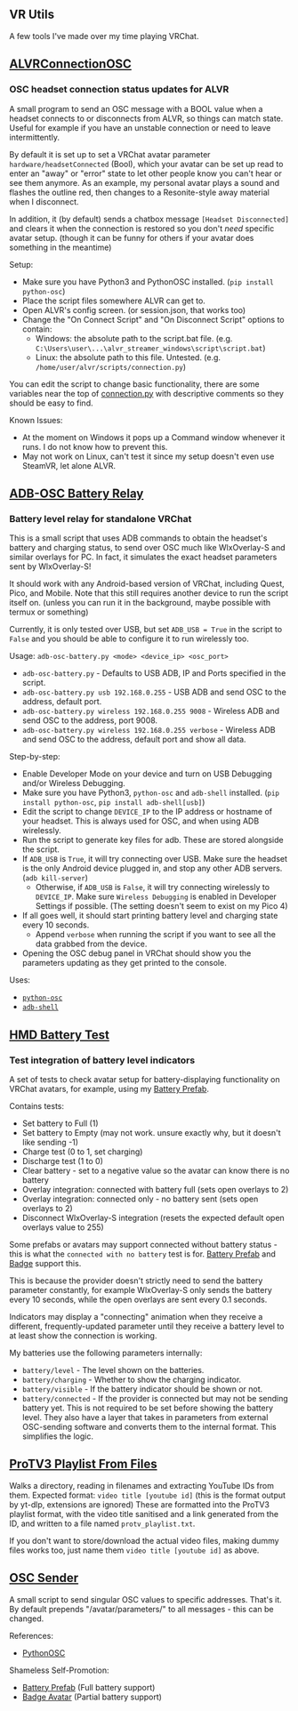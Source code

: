 ## VR Utils

A few tools I've made over my time playing VRChat.


## [ALVRConnectionOSC](alvr-connection-osc)
### OSC headset connection status updates for ALVR

A small program to send an OSC message with a BOOL value when a headset connects to or disconnects from ALVR, so things can match state. Useful for example if you have an unstable connection or need to leave intermittently.

By default it is set up to set a VRChat avatar parameter `hardware/headsetConnected` (Bool), which your avatar can be set up read to enter an "away" or "error" state to let other people know you can't hear or see them anymore.
As an example, my personal avatar plays a sound and flashes the outline red, then changes to a Resonite-style away material when I disconnect.

In addition, it (by default) sends a chatbox message `[Headset Disconnected]` and clears it when the connection is restored so you don't *need* specific avatar setup. (though it can be funny for others if your avatar does something in the meantime)

Setup:
- Make sure you have Python3 and PythonOSC installed. (`pip install python-osc`)
- Place the script files somewhere ALVR can get to.
- Open ALVR's config screen. (or session.json, that works too)
- Change the "On Connect Script" and "On Disconnect Script" options to contain:
  - Windows: the absolute path to the script.bat file. (e.g. `C:\Users\user\...\alvr_streamer_windows\script\script.bat`)
  - Linux: the absolute path to this file. Untested. (e.g. `/home/user/alvr/scripts/connection.py`)

You can edit the script to change basic functionality, there are some variables near the top of [connection.py](alvr-connection-osc/connection.py) with descriptive comments so they should be easy to find.

Known Issues:
- At the moment on Windows it pops up a Command window whenever it runs. I do not know how to prevent this.
- May not work on Linux, can't test it since my setup doesn't even use SteamVR, let alone ALVR.


## [ADB-OSC Battery Relay](adb-osc-battery.py)
### Battery level relay for standalone VRChat

This is a small script that uses ADB commands to obtain the headset's battery and charging status, to send over OSC much like WlxOverlay-S and similar overlays for PC. In fact, it simulates the exact headset parameters sent by WlxOverlay-S!

It should work with any Android-based version of VRChat, including Quest, Pico, and Mobile. Note that this still requires another device to run the script itself on. (unless you can run it in the background, maybe possible with termux or something)

Currently, it is only tested over USB, but set `ADB_USB = True` in the script to `False` and you should be able to configure it to run wirelessly too.

Usage: `adb-osc-battery.py <mode> <device_ip> <osc_port>`
- `adb-osc-battery.py` - Defaults to USB ADB, IP and Ports specified in the script.
- `adb-osc-battery.py usb 192.168.0.255` - USB ADB and send OSC to the address, default port.
- `adb-osc-battery.py wireless 192.168.0.255 9008` - Wireless ADB and send OSC to the address, port 9008.
- `adb-osc-battery.py wireless 192.168.0.255 verbose` - Wireless ADB and send OSC to the address, default port and show all data.

Step-by-step:
- Enable Developer Mode on your device and turn on USB Debugging and/or Wireless Debugging.
- Make sure you have Python3, `python-osc` and `adb-shell` installed. (`pip install python-osc`, `pip install adb-shell[usb]`)
- Edit the script to change `DEVICE_IP` to the IP address or hostname of your headset. This is always used for OSC, and when using ADB wirelessly.
- Run the script to generate key files for adb. These are stored alongside the script.
- If `ADB_USB` is `True`, it will try connecting over USB. Make sure the headset is the only Android device plugged in, and stop any other ADB servers. (`adb kill-server`)
  - Otherwise, if `ADB_USB` is `False`, it will try connecting wirelessly to `DEVICE_IP`. Make sure `Wireless Debugging` is enabled in Developer Settings if possible. (The setting doesn't seem to exist on my Pico 4)
- If all goes well, it should start printing battery level and charging state every 10 seconds.
  - Append `verbose` when running the script if you want to see all the data grabbed from the device.
- Opening the OSC debug panel in VRChat should show you the parameters updating as they get printed to the console.

Uses:
- [`python-osc`](https://github.com/attwad/python-osc)
- [`adb-shell`](https://github.com/JeffLIrion/adb_shell)


## [HMD Battery Test](hmd-battery-test.py)
### Test integration of battery level indicators

A set of tests to check avatar setup for battery-displaying functionality on VRChat avatars, for example, using my [Battery Prefab](https://cubee.booth.pm/items/6093346).

Contains tests:
- Set battery to Full (1)
- Set battery to Empty (may not work. unsure exactly why, but it doesn't like sending -1)
- Charge test (0 to 1, set charging)
- Discharge test (1 to 0)
- Clear battery - set to a negative value so the avatar can know there is no battery
- Overlay integration: connected with battery full (sets open overlays to 2)
- Overlay integration: connected only - no battery sent (sets open overlays to 2)
- Disconnect WlxOverlay-S integration (resets the expected default open overlays value to 255)

Some prefabs or avatars may support connected without battery status - this is what the `connected with no battery` test is for. [Battery Prefab](https://cubee.booth.pm/items/6093346) and [Badge](https://cubee.booth.pm/items/6100939) support this.

This is because the provider doesn't strictly need to send the battery parameter constantly, for example WlxOverlay-S only sends the battery every 10 seconds, while the open overlays are sent every 0.1 seconds.

Indicators may display a "connecting" animation when they receive a different, frequently-updated parameter until they receive a battery level to at least show the connection is working.

My batteries use the following parameters internally:
- `battery/level` - The level shown on the batteries.
- `battery/charging` - Whether to show the charging indicator.
- `battery/visible` - If the battery indicator should be shown or not.
- `battery/connected` - If the provider is connected but may not be sending battery yet. This is not required to be set before showing the battery level.
They also have a layer that takes in parameters from external OSC-sending software and converts them to the internal format. This simplifies the logic.


## [ProTV3 Playlist From Files](protv-playlist-from-files.py)

Walks a directory, reading in filenames and extracting YouTube IDs from them.
Expected format: `video title [youtube id]` (this is the format output by yt-dlp, extensions are ignored)
These are formatted into the ProTV3 playlist format, with the video title sanitised and a link generated from the ID, and written to a file named `protv_playlist.txt`.

If you don't want to store/download the actual video files, making dummy files works too, just name them `video title [youtube id]` as above.


## [OSC Sender](osc-sender.py)

A small script to send singular OSC values to specific addresses. That's it.
By default prepends "/avatar/parameters/" to all messages - this can be changed.


References:
- [PythonOSC](https://github.com/attwad/python-osc)

Shameless Self-Promotion:
- [Battery Prefab](https://cubee.booth.pm/items/6093346) (Full battery support)
- [Badge Avatar](https://cubee.booth.pm/items/6100939) (Partial battery support)
